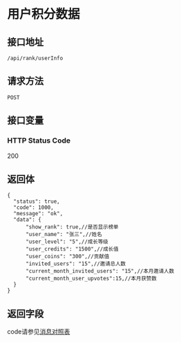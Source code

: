 # 用户积分数据

## 接口地址

`/api/rank/userInfo`

## 请求方法

```POST ```

## 接口变量

### HTTP Status Code

200

## 返回体

```json5
{
  "status": true,
  "code": 1000,
  "message": "ok",
  "data": {
      "show_rank": true,//是否显示榜单
      "user_name": "张三",//姓名
      "user_level": "5",//成长等级
      "user_credits": "1500",//成长值
      "user_coins": "300",//贡献值
      "invited_users": "15",//邀请总人数
      "current_month_invited_users": "15",//本月邀请人数
      "current_month_user_upvotes":15,//本月获赞数
  }
}
```

## 返回字段



code请参见[消息对照表](消息对照表.md)